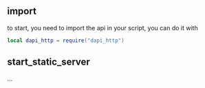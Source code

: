 ## import
to start, you need to import the api in your script, you can do it with
```lua
local dapi_http = require("dapi_http")
```

## start_static_server

...

